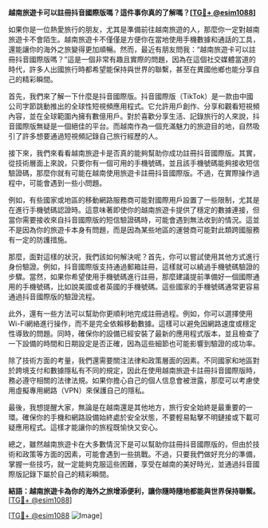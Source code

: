 **越南旅遊卡可以註冊抖音國際版嗎？這件事你真的了解嗎？[[TG💪+ @esim1088](https://t.me/s/esim1088)]**

如果你是一位熱愛旅行的朋友，尤其是準備前往越南旅遊的人，那麼你一定對越南旅遊卡不會陌生。越南旅遊卡不僅僅是方便你在當地使用手機數據和通話的工具，還能讓你的海外之旅變得更加順暢。然而，最近有朋友問我：“越南旅遊卡可以註冊抖音國際版嗎？”這是一個非常有趣且實際的問題，因為在這個社交媒體當道的時代，許多人出國旅行時都希望能保持與世界的聯繫，甚至在異國他鄉也能分享自己的精彩瞬間。

首先，我們來了解一下什麼是抖音國際版。抖音國際版（TikTok）是一款由中國公司字節跳動推出的全球性短視頻應用程式。它允許用戶創作、分享和觀看短視頻內容，並在全球範圍內擁有數億用戶。對於喜歡分享生活、記錄旅行的人來說，抖音國際版無疑是一個絕佳的平台。而越南作為一個充滿魅力的旅遊目的地，自然吸引了許多想要通過短視頻記錄自己旅行經歷的人。

接下來，我們來看看越南旅遊卡是否真的能夠幫助你成功註冊抖音國際版。其實，從技術層面上來說，只要你有一個可用的手機號碼，並且該手機號碼能夠接收短信驗證碼，那麼你就有可能在越南使用旅遊卡註冊抖音國際版。不過，在實際操作過程中，可能會遇到一些小問題。

例如，有些國家或地區的移動網路服務商可能對國際用戶設置了一些限制，尤其是在進行手機號碼認證時。這意味著即使你的越南旅遊卡提供了穩定的數據連接，但當你需要接收來自抖音國際版的短信驗證碼時，可能會遇到無法收到的情況。這並不是因為你的旅遊卡本身有問題，而是因為某些地區的運營商可能對此類跨國服務有一定的防護措施。

那麼，面對這樣的狀況，我們該如何解決呢？首先，你可以嘗試使用其他方式進行身份驗證。例如，抖音國際版支持通過郵箱註冊，這樣就可以繞過手機號碼驗證的步驟。當然，如果你希望使用手機號碼進行註冊，那麼建議提前準備好一個國際通用的手機號碼，比如說美國或者英國的手機號碼。這些國家的手機號碼通常更容易通過抖音國際版的驗證流程。

此外，還有一些方法可以幫助你更順利地完成註冊過程。例如，你可以選擇使用Wi-Fi網絡進行操作，而不是完全依賴移動數據。這樣可以避免因網路速度或穩定性導致的問題。同時，確保你的設備已經安裝了最新的應用程式版本，並且檢查了一下設備的時間和日期設定是否正確，因為這些細節也可能影響到驗證的成功率。

除了技術方面的考量，我們還需要關注法律和政策層面的因素。不同國家和地區對於跨境支付和數據隱私有不同的規定，因此在使用越南旅遊卡註冊抖音國際版時，務必遵守相關的法律法規。如果你擔心自己的個人信息會被泄露，那麼可以考慮使用虛擬專用網路（VPN）來保護自己的隱私。

最後，我想提醒大家，無論是在越南還是其他地方，旅行安全始終是最重要的一環。確保你的手機和網路設備始終處於安全狀態，不要輕易點擊不明鏈接或下載可疑應用程式。這樣才能讓你的旅程既愉快又安心。

總之，雖然越南旅遊卡在大多數情況下是可以幫助你註冊抖音國際版的，但由於技術和政策等方面的因素，可能會遇到一些挑戰。不過，只要我們做好充分的準備，掌握一些技巧，就一定能夠克服這些困難，享受在越南的美好時光，並通過抖音國際版記錄下屬於自己的精彩瞬間。

**結語：越南旅遊卡為你的海外之旅增添便利，讓你隨時隨地都能與世界保持聯繫。** [[TG💪+ @esim1088](https://t.me/s/esim1088)]  

[[TG💪+ @esim1088](https://t.me/s/esim1088) ![Image](https://i.postimg.cc/4NQfJmqS/Snipaste-2025-05-13-00-14-12.png)]